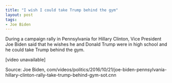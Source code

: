 ```yaml
---
title: "I wish I could take Trump behind the gym"
layout: post
tags:
- Joe Biden
---
```


During a campaign rally in Pennsylvania for Hillary Clinton, Vice President Joe Biden said that he wishes he and Donald Trump were in high school and he could take Trump behind the gym.

\[video unavailable\]

Source: Joe Biden, com/videos/politics/2016/10/21/joe-biden-pennsylvania-hillary-clinton-rally-take-trump-behind-gym-sot.cnn
